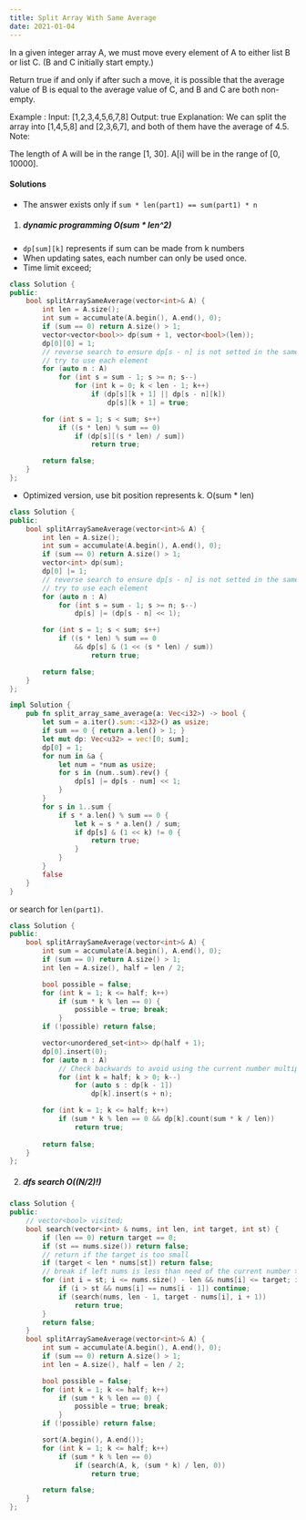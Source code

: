 ```yaml
---
title: Split Array With Same Average
date: 2021-01-04
---
```

In a given integer array A, we must move every element of A to either list B or list C. (B and C initially start empty.)

Return true if and only if after such a move, it is possible that the average value of B is equal to the average value of C, and B and C are both non-empty.

Example :
Input: 
[1,2,3,4,5,6,7,8]
Output: true
Explanation: We can split the array into [1,4,5,8] and [2,3,6,7], and both of them have the average of 4.5.
Note:

The length of A will be in the range [1, 30].
A[i] will be in the range of [0, 10000].

#### Solutions

- The answer exists only if `sum * len(part1) == sum(part1) * n`

1. ##### dynamic programming O(sum * len^2)

- `dp[sum][k]` represents if sum can be made from k numbers
- When updating sates, each number can only be used once.
- Time limit exceed;

```cpp
class Solution {
public:
    bool splitArraySameAverage(vector<int>& A) {
        int len = A.size();
        int sum = accumulate(A.begin(), A.end(), 0);
        if (sum == 0) return A.size() > 1;
        vector<vector<bool>> dp(sum + 1, vector<bool>(len));
        dp[0][0] = 1;
        // reverse search to ensure dp[s - n] is not setted in the same step(curn)
        // try to use each element
        for (auto n : A)
            for (int s = sum - 1; s >= n; s--)
                for (int k = 0; k < len - 1; k++)
                    if (dp[s][k + 1] || dp[s - n][k])
                        dp[s][k + 1] = true;

        for (int s = 1; s < sum; s++)
            if ((s * len) % sum == 0)
                if (dp[s][(s * len) / sum])
                    return true;

        return false;
    }
};
```

- Optimized version, use bit position represents k. O(sum * len)


```cpp
class Solution {
public:
    bool splitArraySameAverage(vector<int>& A) {
        int len = A.size();
        int sum = accumulate(A.begin(), A.end(), 0);
        if (sum == 0) return A.size() > 1;
        vector<int> dp(sum);
        dp[0] |= 1;
        // reverse search to ensure dp[s - n] is not setted in the same step(curn)
        // try to use each element
        for (auto n : A)
            for (int s = sum - 1; s >= n; s--)
                dp[s] |= (dp[s - n] << 1);

        for (int s = 1; s < sum; s++)
            if ((s * len) % sum == 0 
                && dp[s] & (1 << (s * len) / sum))
                    return true;

        return false;
    }
};
```

```Rust
impl Solution {
    pub fn split_array_same_average(a: Vec<i32>) -> bool {
        let sum = a.iter().sum::<i32>() as usize;
        if sum == 0 { return a.len() > 1; }
        let mut dp: Vec<u32> = vec![0; sum];
        dp[0] = 1;
        for num in &a {
            let num = *num as usize;
            for s in (num..sum).rev() {
                dp[s] |= dp[s - num] << 1;
            }
        }
        for s in 1..sum {
            if s * a.len() % sum == 0 {
                let k = s * a.len() / sum;
                if dp[s] & (1 << k) != 0 {
                    return true;
                }
            }
        }
        false
    }
}
```

or search for `len(part1)`.

```cpp
class Solution {
public:
    bool splitArraySameAverage(vector<int>& A) {
        int sum = accumulate(A.begin(), A.end(), 0);
        if (sum == 0) return A.size() > 1;
        int len = A.size(), half = len / 2;

        bool possible = false;
        for (int k = 1; k <= half; k++)
            if (sum * k % len == 0) {
                possible = true; break;
            }
        if (!possible) return false;

        vector<unordered_set<int>> dp(half + 1);
        dp[0].insert(0);
        for (auto n : A)
            // Check backwards to avoid using the current number multiple times
            for (int k = half; k > 0; k--)
                for (auto s : dp[k - 1])
                    dp[k].insert(s + n);

        for (int k = 1; k <= half; k++)
            if (sum * k % len == 0 && dp[k].count(sum * k / len))
                return true;
        
        return false;
    }
};
```


2. ##### dfs search O((N/2)!)

```cpp
class Solution {
public:
    // vector<bool> visited;
    bool search(vector<int> & nums, int len, int target, int st) {
        if (len == 0) return target == 0;
        if (st == nums.size()) return false;
        // return if the target is too small
        if (target < len * nums[st]) return false;
        // break if left nums is less than need of the current number > target
        for (int i = st; i <= nums.size() - len && nums[i] <= target; i++) {
            if (i > st && nums[i] == nums[i - 1]) continue;
            if (search(nums, len - 1, target - nums[i], i + 1))
                return true;
        }
        return false;
    }
    bool splitArraySameAverage(vector<int>& A) {
        int sum = accumulate(A.begin(), A.end(), 0);
        if (sum == 0) return A.size() > 1;
        int len = A.size(), half = len / 2;

        bool possible = false;
        for (int k = 1; k <= half; k++)
            if (sum * k % len == 0) {
                possible = true; break;
            }
        if (!possible) return false;

        sort(A.begin(), A.end());
        for (int k = 1; k <= half; k++)
            if (sum * k % len == 0)
                if (search(A, k, (sum * k) / len, 0))
                    return true;

        return false;
    }
};
```